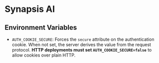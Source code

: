 # Synapsis AI

## Environment Variables

- `AUTH_COOKIE_SECURE`: Forces the `secure` attribute on the authentication cookie. When not set, the server derives the value from the request protocol.
  **HTTP deployments must set `AUTH_COOKIE_SECURE=false`** to allow cookies over plain HTTP.

